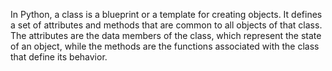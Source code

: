 In Python, a class is a blueprint or a template for creating objects. It defines a set of attributes and methods that are common to all objects of that class. The attributes are the data members of the class, which represent the state of an object, while the methods are the functions associated with the class that define its behavior.
